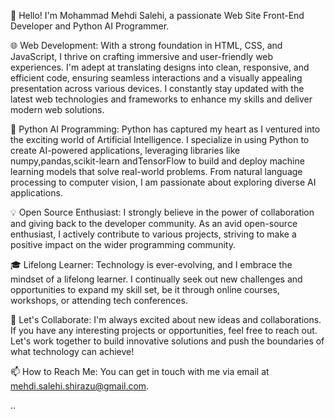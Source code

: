 👋 Hello! I'm Mohammad Mehdi Salehi, a passionate Web Site Front-End Developer and Python AI Programmer.

🌐 Web Development:
With a strong foundation in HTML, CSS, and JavaScript, I thrive on crafting immersive and user-friendly web experiences. I'm adept at translating designs into clean, responsive, and efficient code, ensuring seamless interactions and a visually appealing presentation across various devices. I constantly stay updated with the latest web technologies and frameworks to enhance my skills and deliver modern web solutions.

🐍 Python AI Programming:
Python has captured my heart as I ventured into the exciting world of Artificial Intelligence. I specialize in using Python to create AI-powered applications, leveraging libraries like numpy,pandas,scikit-learn andTensorFlow to build and deploy machine learning models that solve real-world problems. From natural language processing to computer vision, I am passionate about exploring diverse AI applications.

💡 Open Source Enthusiast:
I strongly believe in the power of collaboration and giving back to the developer community. As an avid open-source enthusiast, I actively contribute to various projects, striving to make a positive impact on the wider programming community.

🎓 Lifelong Learner:
Technology is ever-evolving, and I embrace the mindset of a lifelong learner. I continually seek out new challenges and opportunities to expand my skill set, be it through online courses, workshops, or attending tech conferences.

🚀 Let's Collaborate:
I'm always excited about new ideas and collaborations. If you have any interesting projects or opportunities, feel free to reach out. Let's work together to build innovative solutions and push the boundaries of what technology can achieve!

📫 How to Reach Me:
You can get in touch with me via email at mehdi.salehi.shirazu@gmail.com.

..

<!---
mohammadmehdisalehi/mohammadmehdisalehi is a ✨ special ✨ repository because its `README.md` (this file) appears on your GitHub profile.
You can click the Preview link to take a look at your changes.
--->
